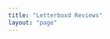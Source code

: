 ```yaml
---
title: "Letterboxd Reviews"
layout: "page"
---
```


<link rel="stylesheet" href="https://cdnjs.cloudflare.com/ajax/libs/font-awesome/6.5.2/css/all.min.css">

<div style="display: flex; gap: 15px; margin-bottom: 20px; justify-content: left;">
    <a href="https://letterboxd.com/emiliosao/" style="text-decoration: none; color: currentColor;" title="Letterboxd">
        <i class="fa-brands fa-letterboxd" style="font-size: 20px;"></i>
    </a>
</div>